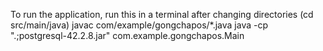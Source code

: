 To run the application, run this in a terminal after changing directories (cd src/main/java)
javac com/example/gongchapos/*.java
java -cp ".;postgresql-42.2.8.jar" com.example.gongchapos.Main <netID> <password>